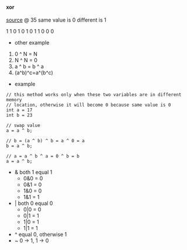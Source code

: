 #### xor 
[source](https://www.bilibili.com/video/BV13g41157hK/?p=3&spm_id_from=pageDriver&vd_source=d83d468f086d13c082a5571ce1ae896d) @ 35
same value is 0
different is 1

1 1 0
1 0 1
0 1 1
0 0 0

* other example
1. 0 ^ N = N
2. N ^ N = 0
3. a ^ b = b ^ a
4. (a^b)^c=a^(b^c)

* example 
```
// this method works only when these two variables are in different memory
// location, otherwise it will become 0 because same value is 0
int a = 17
int b = 23

// swap value
a = a ^ b;

// b = (a ^ b) ^ b = a ^ 0 = a
b = a ^ b;

// a = a ^ b ^ a = 0 ^ b = b
a = a ^ b;
```


* & both 1 equal 1
  * 0&0 = 0
  * 0&1 = 0
  * 1&0 = 0
  * 1&1 = 1
* | both 0 equal 0
  * 0|0 = 0
  * 0|1 = 1
  * 1|0 = 1
  * 1|1 = 1
* ^ equal 0, otherwise 1
* ~ 0 -> 1, 1 -> 0